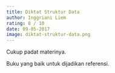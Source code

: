 ```yaml
---
title: Diktat Struktur Data 
author: Inggriani Liem
rating: 8 / 10
date: 09-05-2017
image: diktat-struktur-data.png
---
```


Cukup padat materinya. 

Buku yang baik untuk dijadikan referensi.  